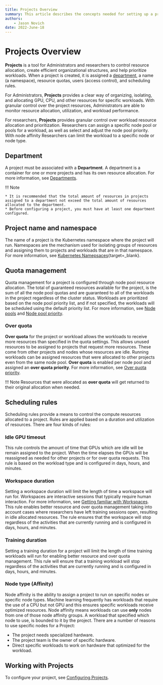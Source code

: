 ```yaml
---
title: Projects Overview
summary: This article describes the concepts needed for setting up a project.
authors:
    - Jason Novich
date: 2022-June-18
---
```

# Projects Overview

**Projects** is a tool for Administrators and researchers to control resource allocation, create efficient organizational structures, and help prioritize workloads. When a project is created, it is assigned a [department](department-setup.md#departments), a name (a namespace), resource quotas, users (access control), and scheduling rules.

For Administrators, **Projects** provides a clear way of organizing, isolating, and allocating GPU, CPU, and other resources for specific workloads. With granular control over the project resources, Administrators are able to monitor resource allocation, utilization, and workload performance.

For researchers, **Projects** provides granular control over workload resource allocation and prioritization. Researchers can assign a specific node pool or pools for a workload, as well as select and adjust the node pool priority. With node affinity Researchers can limit the workload to a specific node or node type. 

## Department

A project must be associated with a **Department**. A department is a container for one or more projects and has its own resource allocation. For more information, see [Departments](department-setup.md#departments).

!!! Note

    * It is recommended that the total amount of resources in projects assigned to a department not exceed the total amount of resources allocated to the department.
    * Before configuring a project, you must have at least one department configured.

## Project name and namespace

The name of a project is the Kubernetes namespace where the project will run. Namespaces are the mechanism used for isolating groups of resources and assigning them to projects and workloads that are in that namespace. For more information, see [Kubernetes Namepsaces](https://kubernetes.io/docs/concepts/overview/working-with-objects/namespaces/){target=_blank}.

## Quota management

Quota management for a project is configured through node pool resource allocation. The total of guaranteed resources available for the project, is the sum of all the node pool quotas and are guaranteed to all of the workloads in the project regardless of the cluster status. Workloads are prioritized based on the node pool priority list, and if not specified, the workloads will be scheduled using the default priority list. For more information, see [Node pools]() and [Node pool priority](../../Researcher/scheduling/using-node-pools.md#multiple-node-pools-selection).

### Over quota

**Over quota** for the project or workload allows the workloads to receive more resources than specified in the quota settings. This allows unused resources to be assigned to projects that request more resources. These come from other projects and nodes whose resources are idle. Running workloads can be assigned resources that were allocated to other projects even from the same node pool. **Over quota** is enabled per node pool and assigned an **over quota priority**. For more information, see [Over quota priority](../../Researcher/scheduling/the-runai-scheduler.md#over-quota-priority).

!!! Note
    Resources that were allocated as **over quota** will get returned to their original allocation when needed.

## Scheduling rules

Scheduling rules provide a means to control the compute resources allocated to a project. Rules are applied based on a duration and utilization of resources. There are four kinds of rules:

### Idle GPU timeout

This rule controls the amount of time that GPUs which are idle will be remain assigned to the project. When the time elapses the GPUs will be reassigned as needed for other projects or for over quota requests. This rule is based on the workload type and is configured in days, hours, and minutes.

### Workspace duration

Setting a workspace duration will limit the length of time a workspace will run for. Workspaces are interactive sessions that typically require human interaction. For more information, see [Getting familiar with Workspaces](../../Researcher/user-interface/workspaces/overview.md#getting-familiar-with-workspaces). This rule enables better resource and over quota management taking into account cases where researchers have left training sessions open, resulting in idle allocated resources. The rule ensures that the workspace will stop regardless of the activities that are currently running and is configured in days, hours, and minutes.

### Training duration

Setting a training duration for a project will limit the length of time training workloads will run for enabling better resource and over quota management. This rule will ensure that a training workload will stop regardless of the activities that are currently running and is configured in days, hours, and minutes.

### Node type (Affinity)

Node affinity is the ability to assign a project to run on specific nodes or specific node types. Machine learning frequently has workloads that require the use of a CPU but not GPU and this ensures specific workloads receive optimized resources. Node affinity means workloads can use **only** nodes from one of those node affinity groups. A workload that specified which node to use, is bounded to it by the project. There are a number of reasons to use specific nodes for a Project:

* The project needs specialized hardware.
* The project team is the owner of specific hardware.
* Direct specific workloads to work on hardware that optimized for the workload.

## Working with Projects

To configure your project, see [Configuring Projects](project-setup-ui.md#configuring-projects).
